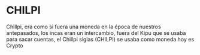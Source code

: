 # CHILPI
Chillpi, era como si fuera una moneda en la época de nuestros antepasados, los incas eran un intercambio, fuera del Kipu que se usaba para sacar cuentas, el Chillpi siglas (CHILPI) se usaba como moneda hoy es Crypto
